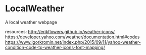 # LocalWeather
A local weather webpage


resources:
http://erikflowers.github.io/weather-icons/
https://developer.yahoo.com/weather/documentation.html#codes
https://www.igorkromin.net/index.php/2015/09/11/yahoo-weather-condition-code-to-weather-icons-font-mapping/
